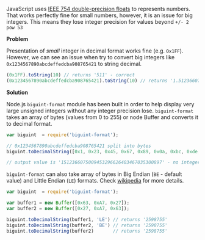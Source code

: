JavaScript uses [IEEE 754 double-precision floats](http://steve.hollasch.net/cgindex/coding/ieeefloat.html) to represents numbers. That works perfectly fine for small numbers, however, it is an issue for big integers. This means they lose integer precision for values beyond `+/- 2 pow 53`

**Problem**

Presentation of *small* integer in decimal format works fine (e.g. `0x1FF`). However, we can see an issue when try to convert big integers like `0x1234567890abcdeffedcba908765421` to string decimal.

```js
(0x1FF).toString(10) // returns '511' - correct
(0x1234567890abcdeffedcba908765421).toString(10) // returns '1.5123660750094533e+36' - incorrect - lose integer precision
````

**Solution**

Node.js `biguint-format` module has been built in order to help display very large unsigned integers without any integer precision lose. `biguint-format` takes an array of bytes (values from 0 to 255) or node Buffer and converts it to decimal format.

```js
var biguint  = require('biguint-format');

// 0x1234567890abcdeffedcba908765421 split into bytes
biguint.toDecimalString([0x1, 0x23, 0x45, 0x67, 0x89, 0x0a, 0xbc, 0xde, 0xff, 0xed, 0xcb, 0xa9, 0x08, 0x76, 0x54, 0x21])

// output value is '1512366075009453296626403467035300897' - no integer precision lose
```

`biguint-format` can also take array of bytes in Big Endian (`BE` - default value) and Little Endian (`LE`) formats. Check [wikipedia](http://en.wikipedia.org/wiki/Endianness) for more details.

```js
var biguint  = require('biguint-format');

var buffer1 = new Buffer([0x63, 0xA7, 0x27]);
var buffer2 = new Buffer([0x27, 0xA7, 0x63]);

biguint.toDecimalString(buffer1, 'LE') // returns '2598755'
biguint.toDecimalString(buffer2, 'BE') // returns '2598755'
biguint.toDecimalString(buffer2)       // returns '2598755'
```

